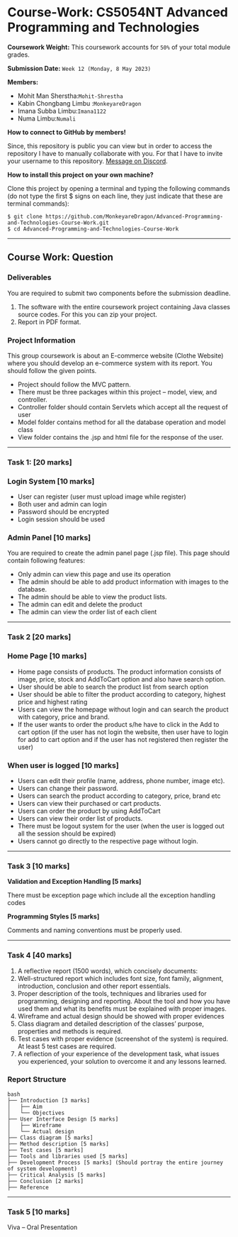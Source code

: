 # Course-Work: CS5054NT Advanced Programming and Technologies
**Coursework Weight:** This coursework accounts for `50%` of your total module grades.

**Submission Date:** `Week 12 (Monday, 8 May 2023)`

**Members:**

- Mohit Man Sherstha:`Mohit-Shrestha`
- Kabin Chongbang Limbu :`MonkeyareDragon`
- Imana Subba Limbu:`Imana1122`
- Numa Limbu:`Numali`

**How to connect to GitHub by members!**

Since, this repository is public you can view but in order to access the repository I have to manually collaborate with you. For that I have to invite your username to this repository. [Message on Discord](https://discord.gg/QqphRaD6).

**How to install this project on your own machine?**

Clone this project by opening a terminal and typing the following commands (do not type the first $ signs on each line, they just indicate that these are terminal commands):
```
$ git clone https://github.com/MonkeyareDragon/Advanced-Programming-and-Technologies-Course-Work.git
$ cd Advanced-Programming-and-Technologies-Course-Work
```
----
## Course Work: Question

### Deliverables

You are required to submit two components before the submission deadline.

1. The software with the entire coursework project containing Java classes source codes. For this you can zip your project.
2. Report in PDF format.

### Project Information
This group coursework is about an E-commerce website (Clothe Website) where you should develop an e-commerce system with its report. You should follow the given points.

- Project should follow the MVC pattern.
- There must be three packages within this project – model, view, and controller.
- Controller folder should contain Servlets which accept all the request of user
- Model folder contains method for all the database operation and model class
- View folder contains the .jsp and html file for the response of the user.
----
### Task 1: [20 marks]
### Login System [10 marks]

- User can register (user must upload image while register)
- Both user and admin can login
- Password should be encrypted
- Login session should be used

### Admin Panel [10 marks]
You are required to create the admin panel page (.jsp file). This page should contain following features:

- Only admin can view this page and use its operation
- The admin should be able to add product information with images to the database.
- The admin should be able to view the product lists.
- The admin can edit and delete the product
- The admin can view the order list of each client
----
### Task 2 [20 marks]
### Home Page [10 marks]
- Home page consists of products. The product information consists of image, price, stock and AddToCart option and also have search option.
- User should be able to search the product list from search option
- User should be able to filter the product according to category, highest price and highest rating
- Users can view the homepage without login and can search the product with category, price and brand.
- If the user wants to order the product s/he have to click in the Add to cart option (if the user has not login the website, then user have to login for add to cart option and if the user has not registered then register the user)

### When user is logged [10 marks]
- Users can edit their profile (name, address, phone number, image etc).
- Users can change their password.
- Users can search the product according to category, price, brand etc
- Users can view their purchased or cart products.
- Users can order the product by using AddToCart
- Users can view their order list of products.
- There must be logout system for the user (when the user is logged out all the session should be expired)
- Users cannot go directly to the respective page without login.
----
### Task 3 [10 marks]
**Validation and Exception Handling [5 marks]**

There must be exception page which include all the exception handling codes

**Programming Styles [5 marks]**

Comments and naming conventions must be properly used.

----

### Task 4 [40 marks]

1. A reflective report (1500 words), which concisely documents:
2. Well-structured report which includes font size, font family, alignment, introduction, conclusion and other report essentials.
3. Proper description of the tools, techniques and libraries used for programming, designing and reporting. About the tool and how you have used them and what its benefits must be explained with proper images.
4. Wireframe and actual design should be showed with proper evidences
5. Class diagram and detailed description of the classes’ purpose, properties and methods is required.
6. Test cases with proper evidence (screenshot of the system) is required. At least 5 test cases are required.
7. A reflection of your experience of the development task, what issues you experienced, your solution to overcome it and any lessons learned.

### Report Structure

```
bash
├── Introduction [3 marks]
│   ├── Aim
│   └── Objectives
├── User Interface Design [5 marks]
│   ├── Wireframe
│   └── Actual design
├── Class diagram [5 marks]
├── Method description [5 marks]
├── Test cases [5 marks]
├── Tools and libraries used [5 marks]
├── Development Process [5 marks] (Should portray the entire journey of system development)
├── Critical Analysis [5 marks]
├── Conclusion [2 marks]
├── Reference
```
----
### Task 5 [10 marks]
Viva – Oral Presentation

